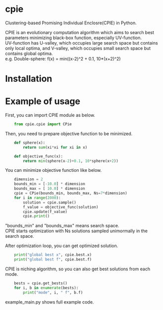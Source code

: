 # cpie
Clustering-based Promising Individual Enclosre(CPIE) in Python.  

CPIE is an evolutionary computation algorithm which aims to search best parameters minimizing black-box function, especially UV-function.  
UV-function has U-valley, which occupies large search space but  contains only local optima, and V-valley, which occupies small search space but contains global optima.  
e.g. Double-sphere: f(x) = min((x-2)^2 + 0.1, 10*(x+2)^2)  

# Installation


# Example of usage
First, you can import CPIE module as below.  
```python
    from cpie.cpie import CPie
```

Then, you need to prepare objective function to be minimized.  
```python
    def sphere(x):
        return sum(xi*xi for xi in x)

    def objective_func(x):
        return min(sphere(x-2)+0.1, 10*sphere(x+2))
```

You can minimize objective function like below.  
```python
    dimension = 2
    bounds_min = [-10.0] * dimension
    bounds_max = [ 10.0] * dimension
    cpie = CPie(bounds_min, bounds_max, Ns=7*dimension)
    for i in range(2000):
        solution = cpie.sample()
        f_value = objective_func(solution)
        cpie.update(f_value)
        cpie.print()
```
"bounds_min" and "bounds_max" means search space.  
CPIE starts optimization with Ns solutions sampled unimormally in the search space.  

After optimization loop, you can get optimized solution.
```python
    print("global best x", cpie.best.x)
    print("global best f", cpie.best.f)
```

CPIE is niching algorithm, so you can also get best solutions from each mode.  
```python
    bests = cpie.get_bests()
    for i, b in enumerate(bests):
        print("mode", i, " f", b.f)
```

example_main.py shows full example code.
